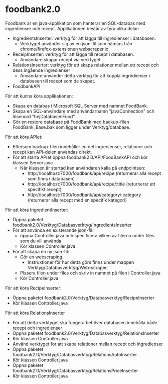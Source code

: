 # foodbank2.0
Foodbank är en java-applikation som hanterar en SQL-databas med ingredienser och recept. Applikationen består av fyra olika delar:
- IngredientsInserter: verktyg för att lägga till ingredienser i databasen.
  - Verktyget använder sig av en json-fil som hämtas från chrome/firefox-extensionen webscraper.io.
- ReceipInserter: verktyg för att lägga till recept i databasen.
  - Användare skapar recept via verktyget.
- RelationsInserter: verktyg för att skapa relationer mellan ett recept och dess ingående ingredienser
  - Användare använder detta verktyg för att koppla ingredienser i databasen till recept som de skapat. 
- FoodbankAPI

För att kunna köra applikationen:
- Skapa en databas i Microsoft SQL Server med namnet FoodBank.
- Skapa en SQL-användare med användarnamn "javaConnection" och lösenord "hejDatabasenFood".
- Gör en restore database på FoodBank med backup-filen FoodBank_Base.bak som ligger under Verktyg/database.

För att köra APIet:
- Eftersom backup-filen innehåller en del ingredienser, relationer och recept kan API-delen användas direkt.
- För att starta APIet öppna foodbank2.0/API/FoodBankAPI och kör klassen Server.java
  - När klassen är startad kan användaren kalla på endpointsen:
    - http://localhost:7000/foodbank/api/recipe (returnerar alla recept som finns i databasen)
    - http://localhost:7000/foodbank/api/recipe/:title (returnerar ett specifikt recept)
    - http://localhost:7000/foodbank/api/category/:category (returnerar alla recept med en specifik kategori)

För att köra IngredientInserter:
- Öppna paketet foodbank2.0/Verktyg/Databasverktyg/IngredientsInserter
- För att använda en existerande json-fil: 
  - öppna Controller.java och specificera vilken av filerna under files som du vill använda. 
  - Kör klassen Controller.java
- För att skapa en ny json-fil:
  - Gör en webscraping.
    - Instruktioner för hur detta görs finns under mappen Verktyg/Databasverktyg/Web-scraper.
  - Plasera filen under files och skriv in namnet på filen i Controller.java
  - Kör Controller.java

För att köra RecipeInserter:
- Öppna paketet foodbank2.0/Verktyg/Databasverktyg/RecipeInserter
- Kör klassen Controller.java

För att köra RelationsInserter
- För att detta verktyget ska fungera behöver databasen innehålla både recept och ingredienser
- Öppna paketet foodbank2.0/Verktyg/Databasverktyg/RelationsInserter
- Kör klassen Controller.java
- Använd verktyget för att skapa relationer mellan recept och ingredienser
- Öppna paketet foodbank2.0/Verktyg/Databasverktyg/RelationsAutoInserter
- Kör klassen Controller.java
- Öppna paketet foodbank2.0/Verktyg/Databasverktyg/RelationsPriceInserter
- Kör klassen Controller.java
